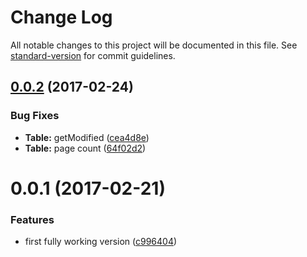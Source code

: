 # Change Log

All notable changes to this project will be documented in this file. See [standard-version](https://github.com/conventional-changelog/standard-version) for commit guidelines.

<a name="0.0.2"></a>
## [0.0.2](https://github.com/llafuente/ng2-vs-table/compare/v0.0.1...v0.0.2) (2017-02-24)


### Bug Fixes

* **Table:** getModified ([cea4d8e](https://github.com/llafuente/ng2-vs-table/commit/cea4d8e))
* **Table:** page count ([64f02d2](https://github.com/llafuente/ng2-vs-table/commit/64f02d2))



<a name="0.0.1"></a>
# 0.0.1 (2017-02-21)


### Features

* first fully working version ([c996404](https://github.com/llafuente/ng2-vs-table/commit/c996404))
